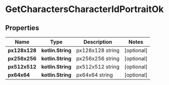 
# GetCharactersCharacterIdPortraitOk

## Properties
Name | Type | Description | Notes
------------ | ------------- | ------------- | -------------
**px128x128** | **kotlin.String** | px128x128 string |  [optional]
**px256x256** | **kotlin.String** | px256x256 string |  [optional]
**px512x512** | **kotlin.String** | px512x512 string |  [optional]
**px64x64** | **kotlin.String** | px64x64 string |  [optional]



